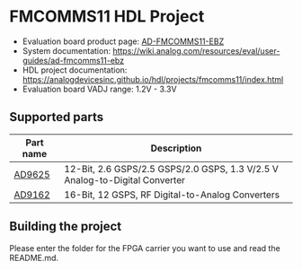 # FMCOMMS11 HDL Project

- Evaluation board product page: [AD-FMCOMMS11-EBZ](https://www.analog.com/ad-fmcomms11-ebz)
- System documentation: https://wiki.analog.com/resources/eval/user-guides/ad-fmcomms11-ebz
- HDL project documentation: https://analogdevicesinc.github.io/hdl/projects/fmcomms11/index.html
- Evaluation board VADJ range: 1.2V - 3.3V

## Supported parts

| Part name                               | Description                                                                 |
|-----------------------------------------|-----------------------------------------------------------------------------|
| [AD9625](https://www.analog.com/ad9625) | 12-Bit, 2.6 GSPS/2.5 GSPS/2.0 GSPS, 1.3 V/2.5 V Analog-to-Digital Converter |
| [AD9162](https://www.analog.com/ad9162) | 16-Bit, 12 GSPS, RF Digital-to-Analog Converters                            |

## Building the project

Please enter the folder for the FPGA carrier you want to use and read the README.md.
